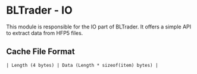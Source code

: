 # BLTrader - IO

This module is responsible for the IO part of BLTrader.
It offers a simple API to extract data from HFP5 files.

## Cache File Format

```
| Length (4 bytes) | Data (Length * sizeof(item) bytes) |
```
